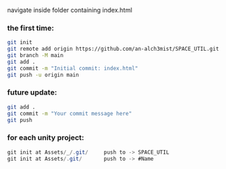 
navigate inside folder containing index.html

### the first time:

```bash
git init
git remote add origin https://github.com/an-alch3mist/SPACE_UTIL.git
git branch -M main
git add .
git commit -m "Initial commit: index.html"
git push -u origin main
```

### future update:
```bash
git add .
git commit -m "Your commit message here"
git push
```








### for each unity project:
```cs
git init at Assets/_/.git/     push to -> SPACE_UTIL
git init at Assets/.git/       push to -> #Name
```
